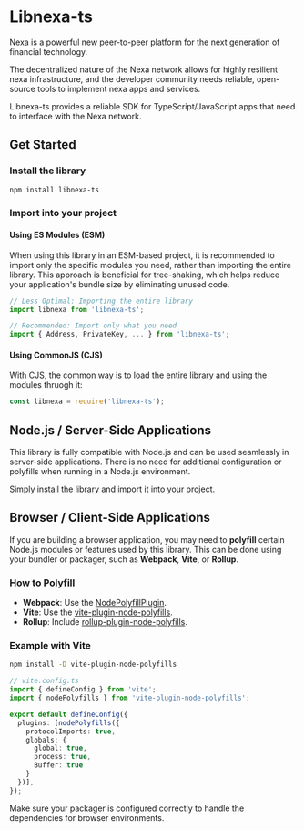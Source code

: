 # Libnexa-ts

Nexa is a powerful new peer-to-peer platform for the next generation of financial technology.

The decentralized nature of the Nexa network allows for highly resilient nexa infrastructure, and the developer community needs reliable, open-source tools to implement nexa apps and services.

Libnexa-ts provides a reliable SDK for TypeScript/JavaScript apps that need to interface with the Nexa network.

## Get Started

### Install the library

```sh
npm install libnexa-ts
```

### Import into your project

#### Using ES Modules (ESM)

When using this library in an ESM-based project, it is recommended to import only the specific modules you need, rather than importing the entire library. This approach is beneficial for tree-shaking, which helps reduce your application's bundle size by eliminating unused code.

```ts
// Less Optimal: Importing the entire library
import libnexa from 'libnexa-ts';

// Recommended: Import only what you need
import { Address, PrivateKey, ... } from 'libnexa-ts';
```

#### Using CommonJS (CJS)

With CJS, the common way is to load the entire library and using the modules thruogh it:

```ts
const libnexa = require('libnexa-ts');
```

## Node.js / Server-Side Applications

This library is fully compatible with Node.js and can be used seamlessly in server-side applications. There is no need for additional configuration or polyfills when running in a Node.js environment.

Simply install the library and import it into your project.


## Browser / Client-Side Applications

If you are building a browser application, you may need to **polyfill** certain Node.js modules or features used by this library. This can be done using your bundler or packager, such as **Webpack**, **Vite**, or **Rollup**.

### How to Polyfill

- **Webpack**: Use the [NodePolyfillPlugin](https://github.com/Richienb/node-polyfill-webpack-plugin).
- **Vite**: Use the [vite-plugin-node-polyfills](https://github.com/vitejs/vite-plugin-node-polyfills).
- **Rollup**: Include [rollup-plugin-node-polyfills](https://github.com/ionic-team/rollup-plugin-node-polyfills).

### Example with Vite

```bash
npm install -D vite-plugin-node-polyfills
```

```ts
// vite.config.ts
import { defineConfig } from 'vite';
import { nodePolyfills } from 'vite-plugin-node-polyfills';

export default defineConfig({
  plugins: [nodePolyfills({
    protocolImports: true,
    globals: {
      global: true,
      process: true,
      Buffer: true
    }
  })],
});
```

Make sure your packager is configured correctly to handle the dependencies for browser environments.